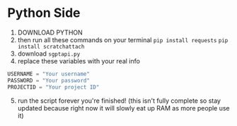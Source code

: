 # Python Side
1. DOWNLOAD PYTHON
2. then run all these commands on your terminal
`pip install requests`
`pip install scratchattach`
3. download `sgptapi.py`
4. replace these variables with your real info
```py
USERNAME = "Your username"
PASSWORD = "Your password"
PROJECTID = "Your project ID"
```
5. run the script forever
you're finished! (this isn't fully complete so stay updated because right now it will slowly eat up RAM as more people use it)

